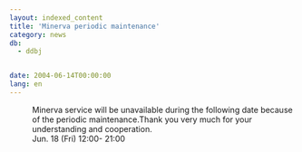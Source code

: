 ```yaml
---
layout: indexed_content
title: 'Minerva periodic maintenance'
category: news
db:
  - ddbj


date: 2004-06-14T00:00:00
lang: en
---
```


<dd>Minerva service will be unavailable during the following date because of the periodic maintenance.Thank you very much for your understanding and cooperation.<br>
<dd>Jun. 18 (Fri) 12:00- 21:00</dd>
</dd>
